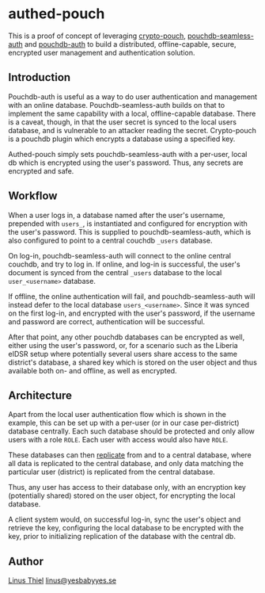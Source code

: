 # authed-pouch

This is a proof of concept of leveraging [crypto-pouch][cp],
[pouchdb-seamless-auth][psa] and [pouchdb-auth][pa] to build a distributed,
offline-capable, secure, encrypted user management and authentication
solution.

## Introduction

Pouchdb-auth is useful as a way to do user authentication and management
with an online database. Pouchdb-seamless-auth builds on that to implement
the same capability with a local, offline-capable database. There is a caveat,
though, in that the user secret is synced to the local users database, and is
vulnerable to an attacker reading the secret. Crypto-pouch is a pouchdb plugin
which encrypts a database using a specified key.

Authed-pouch simply sets pouchdb-seamless-auth with a per-user, local db
which is encrypted using the user's password. Thus, any secrets are encrypted
and safe.

## Workflow

When a user logs in, a database named after the user's username, prepended with
`users_`, is instantiated and configured for encryption with the user's
password. This is supplied to pouchdb-seamless-auth, which is also configured
to point to a central couchdb `_users` database.

On log-in, pouchdb-seamless-auth will connect to the online central couchdb,
and try to log in. If online, and log-in is successful, the user's document
is synced from the central `_users` database to the local `user_<username>`
database.

If offline, the online authentication will fail, and pouchdb-seamless-auth will
instead defer to the local database `users_<username>`. Since it was synced on
the first log-in, and encrypted with the user's password, if the username and
password are correct, authentication will be successful.

After that point, any other pouchdb databases can be encrypted as well, either
using the user's password, or, for a scenario such as the Liberia eIDSR setup
where potentially several users share access to the same district's database,
a shared key which is stored on the user object and thus available both on- and
offline, as well as encrypted.

## Architecture

Apart from the local user authentication flow which is shown in the example,
this can be set up with a per-user (or in our case per-district) database
centrally. Each such database should be protected and only allow users with a
role `ROLE`. Each user with access would also have `ROLE`.

These databases can then [replicate][replicate] from and to a central database,
where all data is replicated to the central database, and only data matching
the particular user (district) is replicated from the central database.

Thus, any user has access to their database only, with an encryption key
(potentially shared) stored on the user object, for encrypting the local
database.

A client system would, on successful log-in, sync the user's object and
retrieve the key, configuring the local database to be encrypted with the key,
prior to initializing replication of the database with the central db.


## Author

[Linus Thiel][linus] <linus@yesbabyyes.se>

[cp]: https://github.com/calvinmetcalf/crypto-pouch
[psa]: https://github.com/marten-de-vries/pouchdb-seamless-auth
[pa]: https://github.com/pouchdb/pouchdb-auth
[replicate]: https://wiki.apache.org/couchdb/Replication
[linus]: https://github.com/linus
